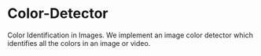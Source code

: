 # Color-Detector
Color Identification in Images.  We implement an image color detector which identifies all the colors in an image or video.
